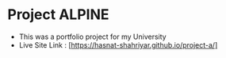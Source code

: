 # Project ALPINE
- This was a portfolio project for my University
- Live Site Link : [https://hasnat-shahriyar.github.io/project-a/]
